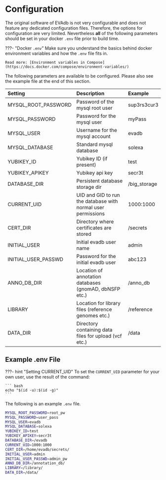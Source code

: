 # Configuration

The original software of EVAdb is not very configurable and does not feature
any dedicated configuration files. Therefore, the options for configuration
are very limited. Nevertheless **all** of the following parameters should be
set in your docker `.env` file prior to build time.

???- "Docker `.env`"
    Make sure you understand the basics behind docker environment variables
    and how the `.env` file fits in.

    Read more: [Environment variables in Compose](https://docs.docker.com/compose/environment-variables/)

The following parameters are available to be configured. Please also see the
example file at the end of this section.

| Setting | Description | Example |
| :--- | :--- | :--- |
| MYSQL_ROOT_PASSWORD | Password of the mysql root user | sup3rs3cur3 |
| MYSQL_PASSWORD | Password for the mysql user | myPass |
| MYSQL_USER | Username for the mysql account | evadb |
| MYSQL_DATABASE | Standard mysql database | solexa |
| YUBIKEY_ID | Yubikey ID (if present) | test |
| YUBIKEY_APIKEY | Yubikey api key | secr3t |
| DATABASE_DIR | Persistent database storage dir | /big_storage |
| CURRENT_UID | UID and GID to run the database with normal user permissions | 1000:1000 |
| CERT_DIR | Directory where certificates are stored | /secrets |
| INITIAL_USER | Initial evadb user name | admin |
| INITIAL_USER_PASSWD | Password for the initial evadb user | abc123 |
| ANNO_DB_DIR | Location of annotation databases (gnomAD, dbNSFP etc.) | /anno_db |
| LIBRARY | Location for library files (reference genomes etc.) | /reference |
| DATA_DIR | Directory containing data files for upload (vcf etc.) | /data |

## Example .env File

???- hint "Setting CURRENT_UID"
    To set the `CURRENT_UID` parameter for your own user, use the result of the command:

    ``` bash
    echo "$(id -u):$(id -g)"
    ```

The following is an example `.env` file.

``` bash
MYSQL_ROOT_PASSWORD=root_pw
MYSQL_PASSWORD=user_pass
MYSQL_USER=evadb
MYSQL_DATABASE=solexa
YUBIKEY_ID=test
YUBIKEY_APIKEY=secr3t
DATABASE_DIR=/evadb
CURRENT_UID=1000:1000
CERT_DIR=/home/evadb/secrets/
INITIAL_USER=admin
INITIAL_USER_PASSWD=admin_pw
ANNO_DB_DIR=/annotation_db/
LIBRARY=/library/
DATA_DIR=/data/
```